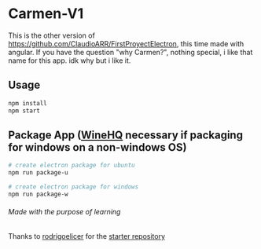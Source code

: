 # Carmen-V1

This is the other version of https://github.com/ClaudioARR/FirstProyectElectron, this time made with angular. If you have the question "why Carmen?", nothing special, i like that name for this app. idk why but i like it.

## Usage
```bash
npm install
npm start
```

## Package App ([WineHQ](https://wiki.winehq.org/Ubuntu) necessary if packaging for windows on a non-windows OS)
```bash
# create electron package for ubuntu
npm run package-u

# create electron package for windows
npm run package-w

```

###### Made with the purpose of learning

Thanks to [rodrigoelicer](https://github.com/rodrigoelicer) for the [starter repository](https://github.com/rodrigoelicer/electron-angular2-nedb/tree/master/src)

